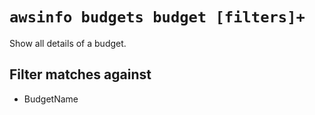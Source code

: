 # `awsinfo budgets budget [filters]+`

Show all details of a budget.

## Filter matches against

* BudgetName
